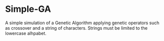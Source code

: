 # Simple-GA
A simple simulation of a Genetic Algorithm applying genetic operators such as crossover and a string of characters.
Strings must be limited to the lowercase alhpabet.
